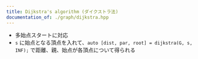 ```yaml
---
title: Dijkstra's algorithm (ダイクストラ法)
documentation_of: ./graph/dijkstra.hpp
---
```


- 多始点スタートに対応
- `s` に始点となる頂点を入れて、`auto [dist, par, root] = dijkstra(G, s, INF);` で距離、親、始点が各頂点について得られる
